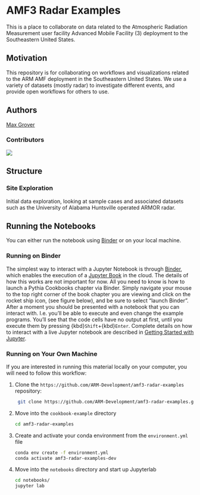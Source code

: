 # AMF3 Radar Examples
This is a place to collaborate on data related to the Atmospheric Radiation Measurement user facility Advanced Mobile Facility (3) deployment to the Southeastern United States.

## Motivation

This repository is for collaborating on workflows and visualizations related to the ARM AMF deployment in the Southeastern United States. We use a variety of datasets (mostly radar) to investigate different events, and provide open workflows for others to use.

## Authors

[Max Grover](@mgrover1)

### Contributors

<a href="https://github.com/ARM-Development/amf3-radar-examples/graphs/contributors">
  <img src="https://contrib.rocks/image?repo=ARM-Development/amf3-radar-examples" />
</a>

## Structure

### Site Exploration
Initial data exploration, looking at sample cases and associated datasets such as the University of Alabama Huntsville operated ARMOR radar.

## Running the Notebooks
You can either run the notebook using [Binder](https://mybinder.org/) or on your local machine.

### Running on Binder

The simplest way to interact with a Jupyter Notebook is through
[Binder](https://mybinder.org/), which enables the execution of a
[Jupyter Book](https://jupyterbook.org) in the cloud. The details of how this works are not
important for now. All you need to know is how to launch a Pythia
Cookbooks chapter via Binder. Simply navigate your mouse to
the top right corner of the book chapter you are viewing and click
on the rocket ship icon, (see figure below), and be sure to select
“launch Binder”. After a moment you should be presented with a
notebook that you can interact with. I.e. you’ll be able to execute
and even change the example programs. You’ll see that the code cells
have no output at first, until you execute them by pressing
{kbd}`Shift`\+{kbd}`Enter`. Complete details on how to interact with
a live Jupyter notebook are described in [Getting Started with
Jupyter](https://foundations.projectpythia.org/foundations/getting-started-jupyter.html).

### Running on Your Own Machine
If you are interested in running this material locally on your computer, you will need to follow this workflow:

1. Clone the `https://github.com/ARM-Development/amf3-radar-examples` repository:

   ```bash
    git clone https://github.com/ARM-Development/amf3-radar-examples.git
    ```  
1. Move into the `cookbook-example` directory
    ```bash
    cd amf3-radar-examples
    ```  
1. Create and activate your conda environment from the `environment.yml` file
    ```bash
    conda env create -f environment.yml
    conda activate amf3-radar-examples-dev
    ```  
1.  Move into the `notebooks` directory and start up Jupyterlab
    ```bash
    cd notebooks/
    jupyter lab
    ```
